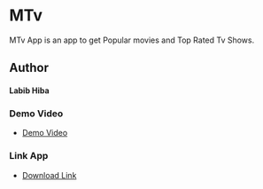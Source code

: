 # MTv
MTv App is an app to get Popular movies and Top Rated Tv Shows.

## Author
#### Labib Hiba

### Demo Video
- <a href="https://drive.google.com/file/d/13nB6fClK9TCVTjba4-XE2ClCqJYZ95jk/view?usp=sharing">Demo Video</a>

### Link App
- <a href="https://drive.google.com/file/d/1wmZlIk28ql0Bwk4cqxQ7d4jlMsIS4kA7/view?usp=sharing">Download Link</a>
